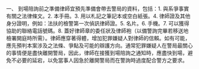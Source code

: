 一、 到場陪詢前之準備律師宜預先準備會帶去警局的資料，包括：1. 與系爭事實有關之法律條文。2. 本手冊。3. 用以札記之筆記本或空白紙張。4. 律師證及其他身分證明，例如：法扶的檢警第一次偵訊律師證。5. 名片。6. 手機。7. 可以獲得協助的聯絡電話號碼。8. 蓋好律師章的委任狀及律師袍（以備警詢完畢若移送地檢署開庭時所需）。律師應穿著得體，增加犯罪嫌疑人對律師的信賴。如有可能，應先預判本案涉及之法條、爭點及可能的辯護方向。通常犯罪嫌疑人在警局最關心的事情便是盡快離開警局，因此，律師在接獲到場陪詢之通知時，應盡快到場，避免不必要的延宕，以免當事人因急於離開警局而在警詢時過度配合警方之要求。